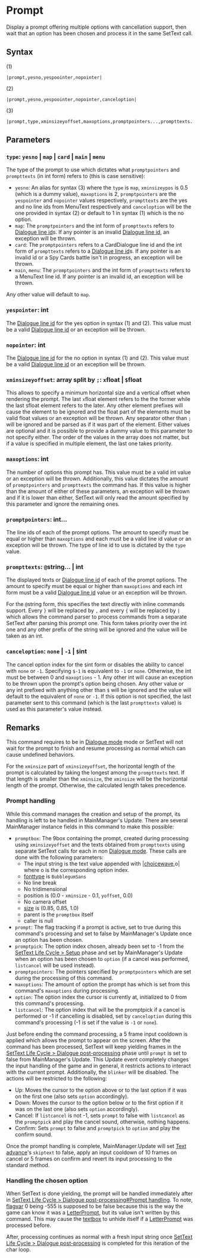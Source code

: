 # Prompt

Display a prompt offering multiple options with cancellation support, then wait that an option has been chosen and process it in the same SetText call.

## Syntax

(1)

````
|prompt,yesno,yespoointer,nopointer|
````

(2)

````
|prompt,yesno,yespoointer,nopointer,canceloption|
````

(3)

````
|prompt,type,xminsizeyoffset,maxoptions,promptpointers...,prompttexts...,canceloption|
````

## Parameters

### `type`: `yesno` | `map` | `card` | `main` | `menu`

The type of the prompt to use which dictates what `promptpointers` and `prompttexts` (in int form) refers to (this is case sensitive):

* `yesno`: An alias for syntax (3) where the `type` is `map`, `xminsizeypos` is 0.5 (which is a dummy value), `maxoptions` is 2, `promptpointers` are the `yespointer` and `nopointer` values respectively, `prompttexts` are the yes and no line ids from MenuText respectively and `canceloption` will be the one provided in syntax (2) or default to 1 in syntax (1) which is the no option.
* `map`: The `promptpointers` and the int form of `prompttexts` refers to [Dialogue line id](../Dialogue%20line%20id.md)s. If any pointer is an invalid [Dialogue line id](../Dialogue%20line%20id.md), an exception will be thrown.
* `card`: The `promptpointers` refers to a CardDialogue line id and the int form of `prompttexts` refers to a [Dialogue line id](../Dialogue%20line%20id.md)s. If any pointer is an invalid id or a Spy Cards battle isn't in progress, an exception will be thrown.
* `main`, `menu`: The `promptpointers` and the int form of `prompttexts` refers to a MenuText line id. If any pointer is an invalid id, an exception will be thrown.

Any other value will default to `map`.

### `yespointer`: int

The [Dialogue line id](../Dialogue%20line%20id.md) for the yes option in syntax (1) and (2). This value must be a valid [Dialogue line id](../Dialogue%20line%20id.md) or an exception will be thrown.

### `nopointer`: int

The [Dialogue line id](../Dialogue%20line%20id.md) for the no option in syntax (1) and (2). This value must be a valid [Dialogue line id](../Dialogue%20line%20id.md) or an exception will be thrown.

### `xminsizeyoffset`: array split by `;`: `x`float | `$`float

This allows to specify a minimum horizontal size and a vertical offset when rendering the prompt. The last `x`float element refers to the the former while the last `$`float element refers to the later. Any other element prefixes will cause the element to be ignored and the float part of the elements must be valid float values or an exception will be thrown. Any separator other than `;` will be ignored and be parsed as if it was part of the element. Either values are optional and it is possible to provide a dummy value to this parameter to not specify either. The order of the values in the array does not matter, but if a value is specified in multiple element, the last one takes priority.

### `maxoptions`: int

The number of options this prompt has. This value must be a valid int value or an exception will be thrown. Additionally, this value dictates the amount of `promptpointers` and `prompttexts` the command has. If this value is higher than the amount of either of these parameters, an exception will be thrown and if it is lower than either, SetText will only read the amount specified by this parameter and ignore the remaining ones.

### `promptpointers`: int...

The line ids of each of the prompt options. The amount to specify must be equal or higher than `maxoptions` and each must be a valid line id value or an exception will be thrown. The type of line id to use is dictated by the `type` value.

### `prompttexts`: `@`string... | int

The displayed texts or [Dialogue line id](../Dialogue%20line%20id.md) of each of the prompt options. The amount to specify must be equal or higher than `maxoptions` and each int form must be a valid [Dialogue line id](../Dialogue%20line%20id.md) value or an exception will be thrown. 

For the `@`string form, this specifies the text directly with inline commands support. Every `}` will be replaced by `,` and every `{` will be replaced by `|` which allows the command parser to process commands from a separate SetText after parsing this prompt one. This form takes priority over the int one and any other prefix of the string will be ignored and the value will be taken as an int.

### `canceloption`: `none` | `-1` | `$`int

The cancel option index for the `$`int form or disables the ability to cancel with `none` or `-1`. Specifying `$-1` is equivalent to `-1` or `none`. Otherwise, the int must be between 0 and `maxoptions` - 1. Any other int will cause an exception to be thrown upon the prompt's option being chosen. Any other value or any int prefixed with anything other than `$` will be ignored and the value will default to the equivalent of `none` or `-1`. If this option is not specified, the last parameter sent to this command (which is the last `prompttexts` value) is used as this parameter's value instead.

## Remarks

This command requires to be in [Dialogue mode](../../Dialogue%20mode.md) mode or SetText will not wait for the prompt to finish and resume processing as normal which can cause undefined behaviors.

For the `xminsize` part of `xminsizeyoffset`, the horizontal length of the prompt is calculated by taking the longest among the `prompttexts` text. If that length is smaller than the `xminsize`, the `xminsize` will be the horizontal length of the prompt. Otherwise, the calculated length takes precedence.

### Prompt handling

While this command manages the creation and setup of the prompt, its handling is left to be handled in MainManager's Update. There are several MainManager instance fields in this command to make this possible:

* `promptbox`: The 9box containing the prompt, created during processing using `xminsizeyoffset` and the texts obtained from `prompttexts` using separate SetText calls for each in non [Dialogue mode](../../Dialogue%20mode.md). These calls are done with the following parameters:
  * The input string is the text value appended with |[choicewave](Choicewave.md),o| where o is the corresponding option index. 
  * [fonttype](../../fonttype.md) is `BubblegumSans`
  * No line break
  * No tridimensional
  * position is (0.0 - `xminsize` - 0.1, `yoffset`, 0.0)
  * No camera offset
  * [size](size.md) is (0.85, 0.85, 1.0)
  * parent is the `promptbox` itself
  * caller is null
* `prompt`: The flag tracking if a prompt is active, set to true during this command's processing and set to false by MainManager's Update once an option has been chosen.
* `promptpick`: The option index chosen, already been set to -1 from the [SetText Life Cycle > Setup](../../SetText%20Life%20Cycle.md#setup) phase and set by MainManager's Update when an option has been chosen to `option` (if a cancel was performed, `listcancel` will be used instead).
* `promptpointers`: The pointers specified by `promptpointers` which are set during the processing of this command.
* `maxoptions`: The amount of option the prompt has which is set from this command's `maxoptions` during processing.
* `option`: The option index the cursor is currently at, initialized to 0 from this command's processing.
* `listcancel`: The option index that will be the promptpick if a cancel is performed or -1 if cancelling is disabled, set by `canceloption` during this command's processing (-1 is set if the value is `-1` or `none`).

Just before ending the command processing, a 5 frame input cooldown is applied which allows the prompt to appear on the screen. After the command has been processed, SetText will keep yielding frames in the [SetText Life Cycle > Dialogue post-processing](../../SetText%20Life%20Cycle.md#dialogue-post-processing) phase until `prompt` is set to false from MainManager's Update. This Update event completely changes the input handling of the game and in general, it restricts actions to interact with the current prompt. Additionally, the `blinker` will be disabled. The actions will be restricted to the following:

* Up: Moves the cursor to the option above or to the last option if it was on the first one (also sets `option` accordingly).
* Down: Moves the cursor to the option below or to the first option if it was on the last one (also sets `option` accordingly).
* Cancel: If `listcancel` is not -1, sets `prompt` to false with `listcancel` as the `promptpick` and play the cancel sound, otherwise, nothing happens.
* Confirm: Sets `prompt` to false and `promptpick` to `option` and play the confirm sound.

Once the prompt handling is complete, MainManager.Update will set [Text advance](../../Related%20Systems/Text%20advance.md)'s `skiptext` to false, apply an input cooldown of 10 frames on cancel or 5 frames on confirm and revert its input processing to the standard method.

### Handling the chosen option

When SetText is done yielding, the prompt will be handled immediately after in [SetText Life Cycle > Dialogue post-processing#Prompt handling](../../SetText%20Life%20Cycle.md#dialogue-post-processing-prompt-handling). To note, [flagvar](../../../Flags%20arrays/flagvar.md) 0 being -555 is supposed to be false because this is the way the game can know it was a [LetterPrompt](LetterPrompt.md), but its value isn't written by this command. This may cause the [textbox](../../Notable%20local%20variable/textbox.md) to unhide itself if a [LetterPrompt](LetterPrompt.md) was processed before.

After, processing continues as normal with a fresh input string once [SetText Life Cycle > Dialogue post-processing](../../SetText%20Life%20Cycle.md#dialogue-post-processing) is completed for this iteration of the char loop.
